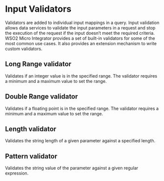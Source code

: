 # Input Validators

Validators are added to individual input mappings in a query. Input
validation allows data services to validate the input parameters in a
request and stop the execution of the request if the input doesn’t meet
the required criteria. WSO2 Micro Integrator provides a set of
built-in validators for some of the most common use cases. It also
provides an extension mechanism to write custom validators.

## Long Range validator

Validates if an integer value is in the specified range. The validator
requires a minimum and a maximum value to set the range. 

## Double Range validator

Validates if a floating point is in the specified range. The validator
requires a minimum and a maximum value to set the range. 

## Length validator

Validates the string length of a given parameter against a specified
length.

## Pattern validator

Validates the string value of the parameter against a given regular
expression.
